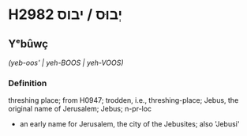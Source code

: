 # H2982 יְבוּס / יבוס

## Yᵉbûwç

_(yeb-oos' | yeh-BOOS | yeh-VOOS)_

### Definition

threshing place; from H0947; trodden, i.e., threshing-place; Jebus, the original name of Jerusalem; Jebus; n-pr-loc

- an early name for Jerusalem, the city of the Jebusites; also 'Jebusi'
